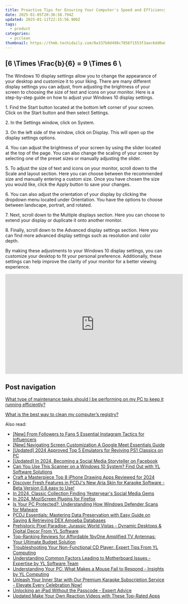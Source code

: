 ```yaml
---
title: Proactive Tips for Ensuring Your Computer's Speed and Efficiency by YL Software Experts
date: 2025-01-05T20:36:58.794Z
updated: 2025-01-11T22:15:56.906Z
tags:
  - product
categories:
  - pcclean
thumbnail: https://thmb.techidaily.com/0a337b8d498c7856f1553f3aec6dd0a0ba10469da4dedfe1c7e2e3409bef7181.jpg
---
```


## \[6 \Times \Frac{b}{6} = 9 \Times 6 \

The Windows 10 display settings allow you to change the appearance of your desktop and customize it to your liking. There are many different display settings you can adjust, from adjusting the brightness of your screen to choosing the size of text and icons on your monitor. Here is a step-by-step guide on how to adjust your Windows 10 display settings. 

1\. Find the Start button located at the bottom left corner of your screen. Click on the Start button and then select Settings.

2\. In the Settings window, click on System.

3\. On the left side of the window, click on Display. This will open up the display settings options. 

4\. You can adjust the brightness of your screen by using the slider located at the top of the page. You can also change the scaling of your screen by selecting one of the preset sizes or manually adjusting the slider.

5\. To adjust the size of text and icons on your monitor, scroll down to the Scale and layout section. Here you can choose between the recommended size and manually entering a custom size. Once you have chosen the size you would like, click the Apply button to save your changes.

6\. You can also adjust the orientation of your display by clicking the dropdown menu located under Orientation. You have the options to choose between landscape, portrait, and rotated.

7\. Next, scroll down to the Multiple displays section. Here you can choose to extend your display or duplicate it onto another monitor.

8\. Finally, scroll down to the Advanced display settings section. Here you can find more advanced display settings such as resolution and color depth. 

By making these adjustments to your Windows 10 display settings, you can customize your desktop to fit your personal preference. Additionally, these settings can help improve the clarity of your monitor for a better viewing experience.

<!-- affiliate ads begin -->
<iframe width="560" height="315" src="https://www.youtube.com/embed/DxUX4R6Cf7c?si=prHevNQJivSkIfUt" title="YouTube video player" frameborder="0" allow="accelerometer; autoplay; clipboard-write; encrypted-media; gyroscope; picture-in-picture; web-share" referrerpolicy="strict-origin-when-cross-origin" allowfullscreen></iframe>
<!-- affiliate ads end -->

## Post navigation

[What type of maintenance tasks should I be performing on my PC to keep it running efficiently?](https://tools.techidaily.com/pcclean/products/)

[What is the best way to clean my computer’s registry?](https://tools.techidaily.com/pcclean/products/)

<ins class="adsbygoogle"
     style="display:block"
     data-ad-format="autorelaxed"
     data-ad-client="ca-pub-7571918770474297"
     data-ad-slot="1223367746"></ins>

<ins class="adsbygoogle"
     style="display:block"
     data-ad-client="ca-pub-7571918770474297"
     data-ad-slot="8358498916"
     data-ad-format="auto"
     data-full-width-responsive="true"></ins>

<span class="atpl-alsoreadstyle">Also read:</span>
<div><ul>
<li><a href="https://instagram-video-files.techidaily.com/new-from-followers-to-fans-5-essential-instagram-tactics-for-influencers/"><u>[New] From Followers to Fans 5 Essential Instagram Tactics for Influencers</u></a></li>
<li><a href="https://visual-screen-recording.techidaily.com/new-navigating-screen-customization-a-google-meet-essentials-guide/"><u>[New] Navigating Screen Customization A Google Meet Essentials Guide</u></a></li>
<li><a href="https://digital-screen-recording.techidaily.com/updated-2024-approved-top-5-emulators-for-reviving-ps1-classics-on-pc/"><u>[Updated] 2024 Approved Top 5 Emulators for Reviving PS1 Classics on PC</u></a></li>
<li><a href="https://facebook-video-recording.techidaily.com/updated-in-2024-becoming-a-social-media-storyteller-on-facebook/"><u>[Updated] In 2024, Becoming a Social Media Storyteller on Facebook</u></a></li>
<li><a href="https://discover-bits.techidaily.com/can-you-use-this-scanner-on-a-windows-10-system-find-out-with-yl-software-solutions/"><u>Can You Use This Scanner on a Windows 10 System? Find Out with YL Software Solutions</u></a></li>
<li><a href="https://extra-resources.techidaily.com/craft-a-masterpiece-top-8-iphone-drawing-apps-reviewed-for-2024/"><u>Craft a Masterpiece Top 8 iPhone Drawing Apps Reviewed for 2024</u></a></li>
<li><a href="https://discover-bits.techidaily.com/discover-fresh-features-in-pcdjs-new-aria-skin-for-karaoke-software-beta-version-08easy-to-use/"><u>Discover Fresh Features in PCDJ's New Aria Skin for Karaoke Software - Beta Version 0.8.easy to Use!</u></a></li>
<li><a href="https://facebook-video-recording.techidaily.com/in-2024-classic-collection-finding-yesteryears-social-media-gems/"><u>In 2024, Classic Collection Finding Yesteryear's Social Media Gems</u></a></li>
<li><a href="https://visual-screen-recording.techidaily.com/in-2024-moziscreen-plugins-for-firefox/"><u>In 2024, MoziScreen Plugins for Firefox</u></a></li>
<li><a href="https://discover-bits.techidaily.com/is-your-pc-protected-understanding-how-windows-defender-scans-for-malware/"><u>Is Your PC Protected?: Understanding How Windows Defender Scans for Malware</u></a></li>
<li><a href="https://discover-bits.techidaily.com/pcdj-essentials-mastering-data-preservation-with-easy-guide-on-saving-and-retrieving-dex-amoeba-databases/"><u>PCDJ Essentials: Mastering Data Preservation with Easy Guide on Saving & Retrieving DEX Amoeba Databases</u></a></li>
<li><a href="https://discover-bits.techidaily.com/prehistoric-pixel-paradise-jurassic-world-vistas-dynamic-desktops-and-digital-decor-from-yl-software/"><u>Prehistoric Pixel Paradise: Jurassic World Vistas - Dynamic Desktops & Digital Decor From YL Software</u></a></li>
<li><a href="https://buynow-marvelous.techidaily.com/top-ranking-reviews-for-affordable-1byone-amplified-tv-antennas-your-ultimate-budget-solution/"><u>Top-Ranking Reviews for Affordable 1byOne Amplified TV Antennas: Your Ultimate Budget Solution</u></a></li>
<li><a href="https://discover-bits.techidaily.com/troubleshooting-your-non-functional-cd-player-expert-tips-from-yl-computing/"><u>Troubleshooting Your Non-Functional CD Player: Expert Tips From YL Computing</u></a></li>
<li><a href="https://discover-bits.techidaily.com/understanding-common-factors-leading-to-motherboard-issues-expertise-by-yl-software-team/"><u>Understanding Common Factors Leading to Motherboard Issues - Expertise by YL Software Team</u></a></li>
<li><a href="https://discover-bits.techidaily.com/understanding-your-pc-what-makes-a-mouse-fail-to-respond-insights-by-yl-computing/"><u>Understanding Your PC: What Makes a Mouse Fail to Respond - Insights by YL Computing</u></a></li>
<li><a href="https://discover-bits.techidaily.com/unleash-your-inner-star-with-our-premium-karaoke-subscription-service-elevate-every-celebration-now/"><u>Unleash Your Inner Star with Our Premium Karaoke Subscription Service - Elevate Every Celebration Now!</u></a></li>
<li><a href="https://tech-recovery.techidaily.com/unlocking-an-ipad-without-the-passcode-expert-advice/"><u>Unlocking an iPad Without the Passcode - Expert Advice</u></a></li>
<li><a href="https://smart-video-editing.techidaily.com/updated-make-your-own-reaction-videos-with-these-top-rated-apps/"><u>Updated Make Your Own Reaction Videos with These Top-Rated Apps</u></a></li>
</ul></div>

